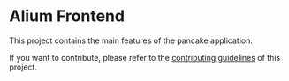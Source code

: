# Alium Frontend

This project contains the main features of the pancake application.

If you want to contribute, please refer to the [contributing guidelines](./CONTRIBUTING.md) of this project.
